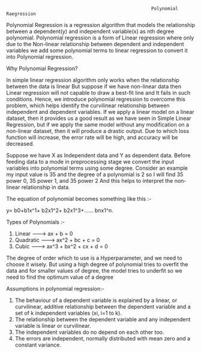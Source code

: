                                                           Polynomial Raegression

Polynomial Regression is a regression algorithm that models the relationship between a dependent(y) and independent variable(x) as nth degree polynomial.
Polynomial regression is a form of Linear regression where only due to the Non-linear relationship between dependent and independent variables we add some polynomial terms to linear regression to convert it into Polynomial regression.

Why Polynomial Regression?

In simple linear regression algorithm only works when the relationship between the data is linear But suppose if we have non-linear data then Linear regression will not capable to draw a best-fit line and It fails in such conditions. Hence, we introduce polynomial regression to overcome this problem, which helps identify the curvilinear relationship between independent and dependent variables.
If we apply a linear model on a linear dataset, then it provides us a good result as we have seen in Simple Linear Regression, but if we apply the same model without any modification on a non-linear dataset, then it will produce a drastic output. Due to which loss function will increase, the error rate will be high, and accuracy will be decreased.

Suppose we have X as Independent data and Y as dependent data. Before feeding data to a mode in preprocessing stage we convert the input variables into polynomial terms using some degree.
Consider an example my input value is 35 and the degree of a polynomial is 2 so I will find 35 power 0, 35 power 1, and 35 power 2 And this helps to interpret the non-linear relationship in data.

The equation of polynomial becomes something like this :-

y= b0+b1x^1+ b2x1^2+ b2x1^3+...... bnx1^n.

Types of Polynomials :-
1. Linear ---> ax + b = 0
2. Quadratic ---> ax^2 + bc + c = 0
3. Cubic ---> ax^3 + bx^2 + cx + d = 0

The degree of order which to use is a Hyperparameter, and we need to choose it wisely. But using a high degree of polynomial tries to overfit the data and for smaller values of degree, the model tries to underfit so we need to find the optimum value of a degree

Assumptions in polynomial regression:-
1. The behaviour of a dependent variable is explained by a linear, or curvilinear, additive relationship between the dependent variable and a set of k independent         variables (xi, i=1 to k).
2. The relationship between the dependent variable and any independent variable is linear or curvilinear.
3. The independent variables do no depend on each other too.
4. The errors are independent, normally distributed with mean zero and a constant variance.
